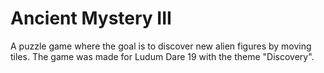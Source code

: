 Ancient Mystery III
=============

A puzzle game where the goal is to discover new alien figures by moving tiles. The game was made for Ludum Dare 19 with the theme "Discovery".
